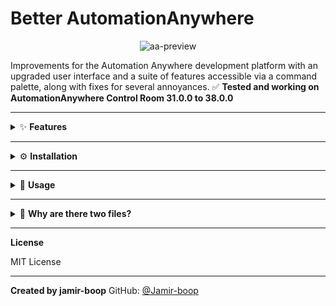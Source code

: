 # Better AutomationAnywhere

<div align="center">
<img src="https://i.ibb.co/pK7C9N2/aa-preview.png" alt="aa-preview" border="0">
</div>

Improvements for the Automation Anywhere development platform with an upgraded user interface and a suite of features accessible via a command palette, along with fixes for several annoyances.
✅ **Tested and working on AutomationAnywhere Control Room 31.0.0 to 38.0.0**

---

<details>
<summary>✨ <strong>Features</strong></summary>

### `aa.user.styl`
<img src="https://i.ibb.co/W2bxLKX/image.png" alt="image" border="0" width="50%">
<br>

- Universal copy/paste allows you to copy and paste actions between control rooms.

<img src="https://i.ibb.co/fdmcjvF/image.png" alt="image" border="0" width="50%">

- Converts input fields that have a horizontal scroll into text areas that break words, allowing you to view all contents at a glance.

<img src="https://i.ibb.co/fx0RDqk/input-to-areatext.png" alt="input-to-areatext" border="0" width="60%">

- Redesigned the annoying buttons for selecting actions, variables, and triggers.

<img src="https://i.ibb.co/tHhMdWs/services.png" alt="services" border="0" width="60%">

- Increases the font size and assigns Cascadia Code and Cursive Cascadia Code to key parts of the UI.
- Adds a colorful background.
- And much more...

---

### `userScript.js`

https://github.com/Jamir-boop/automationanywhere-improvements/assets/73477811/f7c6eec2-409f-495d-88e3-028e5b6d4593

This script enhances Automation Anywhere by adding a command palette (`Alt + P`) that lets you execute helpful developer commands instantly.

#### ✅ Command Palette Commands

Use the command palette to run any of the following:

- `a`, `addaction`, `add action`: Open the "Actions" section in the palette.
- `adv`, `addvar`, `add variable`: Add a new variable.
- `v`, `showvars`, `list variables`, `variables`: Show the variables panel.
- `duv`, `delete unused`: Remove unused variables.
- `p`, `private`, `private bots`: Go to your Private Bots folder.
- `historical`, `activity historical`: Open Activity History.
- `audit`, `audit log`: Open the Audit Log.
- `:25`: Scroll to line number 25 (or any number).
- `help`, `show help`: Show this command reference.

#### ⌨️ Keyboard Shortcuts

- `Alt + P`: Toggle the command palette.
- `Alt + V`: Show variables.
- `Alt + A`: Show actions.
- `Ctrl + D`: Toggle the right-side toolbar.

#### 📋 Clipboard Slots (Universal Copy/Paste)

Using the Tampermonkey menu, you can copy/paste bot actions between sessions and even across control rooms:

- `Copy to Slot 1/2/3`
- `Paste from Slot 1/2/3`

Rocket icon buttons will also appear in the top toolbar for faster access.

</details>

---

<details>
<summary>⚙️ <strong>Installation</strong></summary>

These are a **userScript** (`userScript.js`) and a **userStyle** (`aa.user.styl`) that can work together or independently.

- `userScript.js`: Use with [Tampermonkey](https://www.tampermonkey.net)
- `aa.user.styl`: Use with [Stylus](https://add0n.com/stylus.html)

### 1. Install the Browser Extensions

- Install **[Tampermonkey](https://www.tampermonkey.net)**.
- Install **[Stylus](https://add0n.com/stylus.html)**.

### 2. Add the Scripts

- **[Install the userScript.js](https://update.greasyfork.org/scripts/477891/Better%20AutomationAnywhere.user.js)** via GreasyFork
- **[Install the Stylus Theme](https://github.com/Jamir-boop/automationanywhere-improvements/raw/main/aa.user.styl)** via Stylus

> ✅ Make sure your Control Room language is set to **English** for selector compatibility.

</details>

---

<details>
<summary>🚀 <strong>Usage</strong></summary>

1. Open Automation Anywhere.
2. Press `Alt + P` to open the palette.
3. Start typing a command or `help` to see options.
4. Hit `Enter` to execute.
5. Optionally, right-click Tampermonkey → choose a clipboard slot to copy or paste.

</details>

---

<details>
<summary>🧠 <strong>Why are there two files?</strong></summary>

This project is split into:
- A **userScript** that runs JavaScript features via Tampermonkey.
- A **userStyle** that changes CSS and UI styles via Stylus.

Keeping them separate makes installation modular and leverages the best tool for each job without bloating a single script.

</details>

---

<strong>License</strong>

MIT License

---

<strong>Created by **jamir-boop**</strong>
GitHub: [@Jamir-boop](https://github.com/Jamir-boop)

